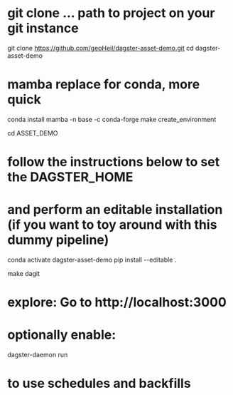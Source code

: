 # git clone ... path to project on your git instance


git clone https://github.com/geoHeil/dagster-asset-demo.git
cd dagster-asset-demo
# mamba replace for conda, more quick
conda install mamba -n base -c conda-forge
make create_environment


cd ASSET_DEMO


# follow the instructions below to set the DAGSTER_HOME
# and perform an editable installation (if you want to toy around with this dummy pipeline)
conda activate dagster-asset-demo
pip install --editable .

make dagit
# explore: Go to http://localhost:3000

# optionally enable:
dagster-daemon run
# to use schedules and backfills